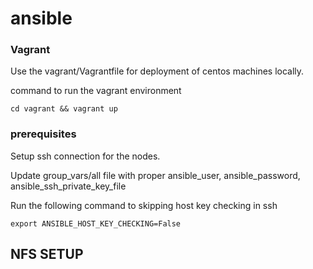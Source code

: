 # ansible

### Vagrant

Use the vagrant/Vagrantfile for deployment of centos machines locally.

command to run the vagrant environment

`cd vagrant && vagrant up`

### prerequisites

Setup ssh connection for the nodes.

Update group_vars/all file with proper ansible_user, ansible_password, ansible_ssh_private_key_file

Run the following command to skipping host key checking in ssh

`export ANSIBLE_HOST_KEY_CHECKING=False`

## NFS SETUP
